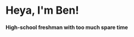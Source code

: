 # Heya, I'm Ben!
#### High-school freshman with too much spare time

<!--START_SECTION:waka-->
<!--END_SECTION:waka-->
